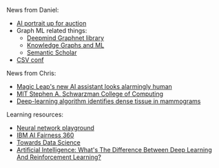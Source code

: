 News from Daniel:

- [AI portrait up for auction](https://www.npr.org/2018/10/22/659680894/a-i-produced-portrait-will-go-up-for-auction-at-christie-s)
- Graph ML related things:
    - [Deepmind Graphnet library](https://github.com/deepmind/graph_nets)
    - [Knowledge Graphs and ML](https://www.linkedin.com/pulse/knowledge-graphs-machine-learning-iswc-2018-trip-report-helena-deus/?published=t)
    - [Semantic Scholar](https://allenai.org/semantic-scholar/)
- [CSV conf](https://csvconf.com/)

News from Chris:

- [Magic Leap's new AI assistant looks alarmingly human](https://www.cnn.com/2018/10/12/tech/magic-leap-ai-assistant/index.html)
- [MIT Stephen A. Schwarzman College of Computing](http://news.mit.edu/2018/mit-reshapes-itself-stephen-schwarzman-college-of-computing-1015)
- [Deep-learning algorithm identifies dense tissue in mammograms](https://physicsworld.com/a/deep-learning-algorithm-identifies-dense-tissue-in-mammograms)

Learning resources:

- [Neural network playground](https://playground.tensorflow.org/#activation=tanh&batchSize=10&dataset=circle&regDataset=reg-plane&learningRate=0.03&regularizationRate=0&noise=0&networkShape=4,2&seed=0.45791&showTestData=false&discretize=false&percTrainData=50&x=true&y=true&xTimesY=false&xSquared=false&ySquared=false&cosX=false&sinX=false&cosY=false&sinY=false&collectStats=false&problem=classification&initZero=false&hideText=false)
- [IBM AI Fairness 360](http://aif360.mybluemix.net/)
- [Towards Data Science](https://towardsdatascience.com/machine-learning)
- [Artificial Intelligence: What's The Difference Between Deep Learning And Reinforcement Learning?](https://www.forbes.com/sites/bernardmarr/2018/10/22/artificial-intelligence-whats-the-difference-between-deep-learning-and-reinforcement-learning/#4aeda2c4271e)